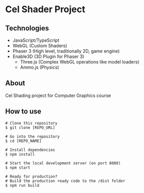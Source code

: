 # Cel Shader Project

## Technologies
- JavaScript/TypeScript
- WebGL (Custom Shaders)
- Phaser 3 (High level, traditionally 2D, game engine)
- Enable3D (3D Plugin for Phaser 3)
  - Three.js (Complex WebGL operations like model loaders)
  - Ammo.js (Physics)

## About

Cel Shading project for Computer Graphics course

## How to use

```console
# Clone this repository
$ git clone [REPO_URL]

# Go into the repository
$ cd [REPO_NAME]

# Install dependencies
$ npm install

# Start the local development server (on port 8080)
$ npm start

# Ready for production?
# Build the production ready code to the /dist folder
$ npm run build
```
